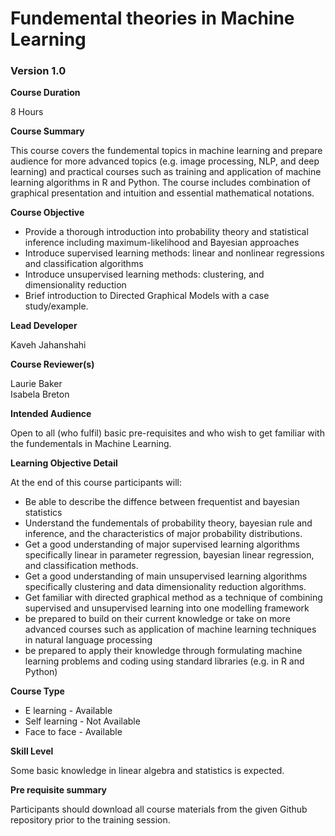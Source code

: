 # Fundemental theories in Machine Learning

### Version 1.0

**Course Duration**

8 Hours

**Course Summary**

This course covers the fundemental topics in machine learning and prepare audience for more advanced topics (e.g. image processing, NLP, and deep learning) and practical courses such as training and application of machine learning algorithms in R and Python. The course includes combination of graphical presentation and intuition and essential mathematical notations. 

**Course Objective**

* Provide a thorough introduction into probability theory and statistical inference including maximum-likelihood and Bayesian approaches
* Introduce supervised learning methods: linear and nonlinear regressions and classification algorithms
* Introduce unsupervised learning methods: clustering, and dimensionality reduction
* Brief introduction to Directed Graphical Models with a case study/example. 

**Lead Developer**

Kaveh Jahanshahi

**Course Reviewer(s)**

Laurie Baker <br />
Isabela Breton

**Intended Audience**

Open to all (who fulfil) basic pre-requisites and who wish to get familiar with the fundementals in Machine Learning. 

**Learning Objective Detail**

At the end of this course participants will:

*	Be able to describe the diffence between frequentist and bayesian statistics
*	Understand the fundementals of probability theory, bayesian rule and inference, and the characteristics of major probability distributions.
*	Get a good understanding of major supervised learning algorithms specifically linear in parameter regression, bayesian linear regression, and classification methods.
*	Get a good understanding of main unsupervised learning algorithms specifically clustering and data dimensionality reduction algorithms.
* Get familiar with directed graphical method as a technique of combining supervised and unsupervised learning into one modelling framework
* be prepared to build on their current knowledge or take on more advanced courses such as application of machine learning techniques in natural 
language processing  
* be prepared to apply their knowledge through formulating machine learning problems and coding using standard libraries (e.g. in R and Python) 

**Course Type** 

* E learning - Available 
* Self learning -  Not Available
* Face to face - Available 

**Skill Level**

Some basic knowledge in linear algebra and statistics is expected.

**Pre requisite summary** 

Participants should download all course materials from the given Github repository prior to the training session.  
